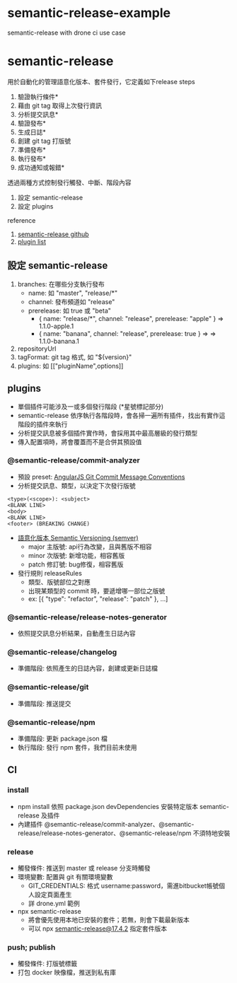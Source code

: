 # semantic-release-example  
semantic-release with drone ci use case

# semantic-release

 用於自動化的管理語意化版本、套件發行，它定義如下release steps
 1. 驗證執行條件*
 1. 藉由 git tag 取得上次發行資訊
 1. 分析提交訊息*
 1. 驗證發布*
 1. 生成日誌*
 1. 創建 git tag 打版號
 1. 準備發布*
 1. 執行發布*
 1. 成功通知或報錯*

 透過兩種方式控制發行觸發、中斷、階段內容
 1. 設定 semantic-release
 2. 設定 plugins

 reference
 1. [semantic-release github](https://github.com/semantic-release/semantic-release)
 2. [plugin list](https://semantic-release.gitbook.io/semantic-release/extending/plugins-list)


## 設定 semantic-release
 1. branches: 在哪些分支執行發布
     - name: 如 "master", "release/*"
     - channel: 發布頻道如 "release"
     - prerelease: 如 true 或 "beta"
       - { name: "release/*", channel: "release", prerelease: "apple" } => 1.1.0-apple.1
       - { name: "banana", channel: "release", prerelease: true } => => 1.1.0-banana.1
 2. repositoryUrl
 3. tagFormat: git tag 格式, 如 "${version}"
 3. plugins: 如 [["pluginName",options]]


## plugins
 - 單個插件可能涉及一或多個發行階段 (*星號標記部分)
 - semantic-release 依序執行各階段時，會各掃一遍所有插件，找出有實作這階段的插件來執行
 - 分析提交訊息被多個插件實作時，會採用其中最高層級的發行類型
 - 傳入配置項時，將會覆蓋而不是合併其預設值

### @semantic-release/commit-analyzer
 - 預設 preset: [AngularJS Git Commit Message Conventions](https://docs.google.com/document/d/1QrDFcIiPjSLDn3EL15IJygNPiHORgU1_OOAqWjiDU5Y/edit#heading=h.uyo6cb12dt6w)
 - 分析提交訊息、類型，以決定下次發行版號
 ```
 <type>(<scope>): <subject>
 <BLANK LINE>
 <body>
 <BLANK LINE>
 <footer> (BREAKING CHANGE)
 ```
 - [語意化版本 Semantic Versioning (semver)](https://semver.org/)
   - major 主版號: api行為改變，且與舊版不相容
   - minor 次版號: 新增功能，相容舊版
   - patch 修訂號: bug修復，相容舊版
 - 發行規則 releaseRules
   - 類型、版號部位之對應
   - 出現某類型的 commit 時，要遞增哪一部位之版號
   - ex: [{ "type": "refactor", "release": "patch" }, ...]

### @semantic-release/release-notes-generator
 - 依照提交訊息分析結果，自動產生日誌內容

### @semantic-release/changelog
 - 準備階段: 依照產生的日誌內容，創建或更新日誌檔

### @semantic-release/git
 - 準備階段: 推送提交

### @semantic-release/npm
 - 準備階段: 更新 package.json 檔
 - 執行階段: 發行 npm 套件，我們目前未使用

## CI

### install
 - npm install 依照 package.json devDependencies 安裝特定版本 semantic-release 及插件
 - 內建插件 @semantic-release/commit-analyzer、@semantic-release/release-notes-generator、@semantic-release/npm 不須特地安裝

### release
 - 觸發條件: 推送到 master 或 release 分支時觸發
 - 環境變數: 配置與 git 有關環境變數
   - GIT_CREDENTIALS: 格式 username:password，需進bitbucket帳號個人設定頁面產生
   - 詳 drone.yml 範例
 - npx semantic-release
   - 將會優先使用本地已安裝的套件；若無，則會下載最新版本
   - 可以 npx semantic-release@17.4.2 指定套件版本

### push; publish
 - 觸發條件: 打版號標籤
 - 打包 docker 映像檔，推送到私有庫
